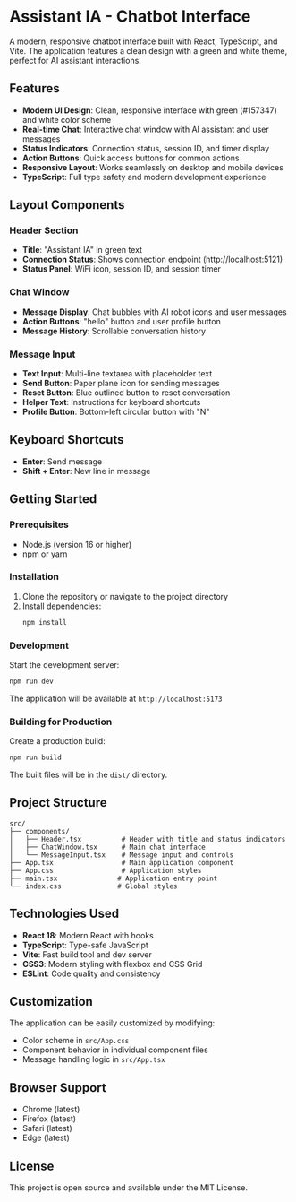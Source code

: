 # Assistant IA - Chatbot Interface

A modern, responsive chatbot interface built with React, TypeScript, and Vite. The application features a clean design with a green and white theme, perfect for AI assistant interactions.

## Features

- **Modern UI Design**: Clean, responsive interface with green (#157347) and white color scheme
- **Real-time Chat**: Interactive chat window with AI assistant and user messages
- **Status Indicators**: Connection status, session ID, and timer display
- **Action Buttons**: Quick access buttons for common actions
- **Responsive Layout**: Works seamlessly on desktop and mobile devices
- **TypeScript**: Full type safety and modern development experience

## Layout Components

### Header Section

- **Title**: "Assistant IA" in green text
- **Connection Status**: Shows connection endpoint (http://localhost:5121)
- **Status Panel**: WiFi icon, session ID, and session timer

### Chat Window

- **Message Display**: Chat bubbles with AI robot icons and user messages
- **Action Buttons**: "hello" button and user profile button
- **Message History**: Scrollable conversation history

### Message Input

- **Text Input**: Multi-line textarea with placeholder text
- **Send Button**: Paper plane icon for sending messages
- **Reset Button**: Blue outlined button to reset conversation
- **Helper Text**: Instructions for keyboard shortcuts
- **Profile Button**: Bottom-left circular button with "N"

## Keyboard Shortcuts

- **Enter**: Send message
- **Shift + Enter**: New line in message

## Getting Started

### Prerequisites

- Node.js (version 16 or higher)
- npm or yarn

### Installation

1. Clone the repository or navigate to the project directory
2. Install dependencies:
   ```bash
   npm install
   ```

### Development

Start the development server:

```bash
npm run dev
```

The application will be available at `http://localhost:5173`

### Building for Production

Create a production build:

```bash
npm run build
```

The built files will be in the `dist/` directory.

## Project Structure

```
src/
├── components/
│   ├── Header.tsx          # Header with title and status indicators
│   ├── ChatWindow.tsx      # Main chat interface
│   └── MessageInput.tsx    # Message input and controls
├── App.tsx                 # Main application component
├── App.css                 # Application styles
├── main.tsx               # Application entry point
└── index.css              # Global styles
```

## Technologies Used

- **React 18**: Modern React with hooks
- **TypeScript**: Type-safe JavaScript
- **Vite**: Fast build tool and dev server
- **CSS3**: Modern styling with flexbox and CSS Grid
- **ESLint**: Code quality and consistency

## Customization

The application can be easily customized by modifying:

- Color scheme in `src/App.css`
- Component behavior in individual component files
- Message handling logic in `src/App.tsx`

## Browser Support

- Chrome (latest)
- Firefox (latest)
- Safari (latest)
- Edge (latest)

## License

This project is open source and available under the MIT License.
